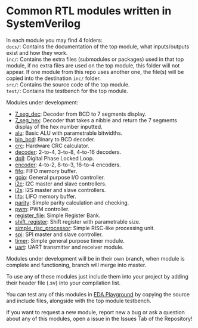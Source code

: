 # Common RTL modules written in SystemVerilog
In each module you may find 4 folders:
</br>
`docs/`: Contains the documentation of the top module, what inputs/outputs exist and how they work.
</br>
`inc/`: Contains the extra files (submodules or packages) used in that top module, if no extra files are used on the top module, this folder will not appear. If one module from this repo uses another one, the file(s) will be copied into the destination `inc/` folder.
</br>
`src/`: Contains the source code of the top module.
</br>
`test/`: Contains the testbench for the top module.
</s>

Modules under development:
- [7_seg_dec](https://github.com/Bubi2001/rtl_utils/tree/module/7_seg_dec): Decoder from BCD to 7 segments display.
- [7_seg_hex](https://github.com/Bubi2001/rtl_utils/tree/module/7_seg_hex): Decoder that takes a nibble and return the 7 segments display of the hex number inputted.
- [alu](https://github.com/Bubi2001/rtl_utils/tree/module/alu): Basic ALU with parametrable bitwidths.
- [bin_bcd](https://github.com/Bubi2001/rtl_utils/tree/module/bin_bcd): Binary to BCD decoder.
- [crc](https://github.com/Bubi2001/rtl_utils/tree/module/crc): Hardware CRC calculator.
- [decoder](https://github.com/Bubi2001/rtl_utils/tree/module/decoder): 2-to-4, 3-to-8, 4-to-16 decoders.
- [dpll](https://github.com/Bubi2001/rtl_utils/tree/module/dpll): Digital Phase Locked Loop.
- [encoder](https://github.com/Bubi2001/rtl_utils/tree/module/encoder): 4-to-2, 8-to-3, 16-to-4 encoders.
- [fifo](https://github.com/Bubi2001/rtl_utils/tree/module/fifo): FIFO memory buffer.
- [gpio](https://github.com/Bubi2001/rtl_utils/tree/module/gpio): General purpose I/O controller.
- [i2c](https://github.com/Bubi2001/rtl_utils/tree/module/i2c): I2C master and slave controllers.
- [i2s](https://github.com/Bubi2001/rtl_utils/tree/module/i2s): I2S master and slave controllers.
- [lifo](https://github.com/Bubi2001/rtl_utils/tree/module/lifo): LIFO memory buffer.
- [parity](https://github.com/Bubi2001/rtl_utils/tree/module/parity): Simple parity calculation and checking.
- [pwm](https://github.com/Bubi2001/rtl_utils/tree/module/pwm): PWM controller.
- [register_file](https://github.com/Bubi2001/rtl_utils/tree/module/register_file): Simple Register Bank.
- [shift_register](https://github.com/Bubi2001/rtl_utils/tree/module/shift_register): Shift register with parametrable size.
- [simple_risc_processor](https://github.com/Bubi2001/rtl_utils/tree/module/simple_risc_processor): Simple RISC-like processing unit.
- [spi](https://github.com/Bubi2001/rtl_utils/tree/module/spi): SPI master and slave controller.
- [timer](https://github.com/Bubi2001/rtl_utils/tree/module/timer): Simple general purpose timer module.
- [uart](https://github.com/Bubi2001/rtl_utils/tree/module/uart): UART transmitter and receiver module.

Modules under development will be in their own branch, when module is complete and functioning, branch will merge into master.

To use any of these modules just include them into your project by adding their header file (.sv) into your compilation list.</s>

You can test any of this modules in [EDA Playground](https://www.edaplayground.com) by copying the source and include files, alongside with the top module testbench.

If you want to request a new module, report new a bug or ask a question about any of this modules, open a issue in the Issues Tab of the Repository!